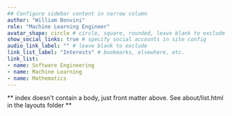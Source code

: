 ```yaml
---
## Configure sidebar content in narrow column
author: "William Bonvini"
role: "Machine Learning Engineer"
avatar_shape: circle # circle, square, rounded, leave blank to exclude
show_social_links: true # specify social accounts in site config
audio_link_label: "" # leave blank to exclude
link_list_label: "Interests" # bookmarks, elsewhere, etc.
link_list:
- name: Software Engineering
- name: Machine Learning
- name: Mathematics
---
```


** index doesn't contain a body, just front matter above.
See about/list.html in the layouts folder **